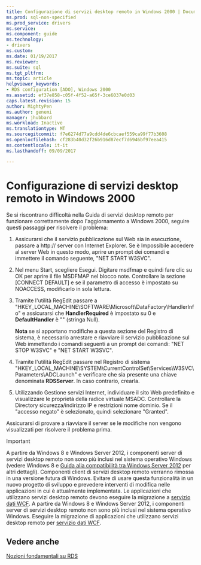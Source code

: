 ```yaml
---
title: Configurazione di servizi desktop remoto in Windows 2000 | Documenti Microsoft
ms.prod: sql-non-specified
ms.prod_service: drivers
ms.service: 
ms.component: guide
ms.technology:
- drivers
ms.custom: 
ms.date: 01/19/2017
ms.reviewer: 
ms.suite: sql
ms.tgt_pltfrm: 
ms.topic: article
helpviewer_keywords:
- RDS configuration [ADO], Windows 2000
ms.assetid: ef37e858-c05f-4f52-a65f-3ce6037e0d03
caps.latest.revision: 15
author: MightyPen
ms.author: genemi
manager: jhubbard
ms.workload: Inactive
ms.translationtype: MT
ms.sourcegitcommit: f7e6274d77a9cdd4de6cbcaef559ca99f77b3608
ms.openlocfilehash: cf283b40d32f26b916d87ecf7d6946bf97eea415
ms.contentlocale: it-it
ms.lasthandoff: 09/09/2017

---
```

# <a name="configuring-rds-on-windows-2000"></a>Configurazione di servizi desktop remoto in Windows 2000
Se si riscontrano difficoltà nella Guida di servizi desktop remoto per funzionare correttamente dopo l'aggiornamento a Windows 2000, seguire questi passaggi per risolvere il problema:  
  
1.  Assicurarsi che il servizio pubblicazione sul Web sia in esecuzione, passare a http:// server con Internet Explorer. Se è Impossibile accedere al server Web in questo modo, aprire un prompt dei comandi e immettere il comando seguente, "NET START W3SVC".  
  
2.  Nel menu Start, scegliere Esegui. Digitare msdfmap e quindi fare clic su OK per aprire il file MSDFMAP nel blocco note. Controllare la sezione [CONNECT DEFAULT] e se il parametro di accesso è impostato su NOACCESS, modificarlo in sola lettura.  
  
3.  Tramite l'utilità RegEdit passare a "HKEY_LOCAL_MACHINE\SOFTWARE\Microsoft\DataFactory\HandlerInfo" e assicurarsi che **HandlerRequired** è impostato su 0 e **DefaultHandler** è "" (stringa Null).  
  
     **Nota** se si apportano modifiche a questa sezione del Registro di sistema, è necessario arrestare e riavviare il servizio pubblicazione sul Web immettendo i comandi seguenti a un prompt dei comandi: "NET STOP W3SVC" e "NET START W3SVC".  
  
4.  Tramite l'utilità RegEdit passare nel Registro di sistema "HKEY_LOCAL_MACHINE\SYSTEM\CurrentControlSet\Services\W3SVC\Parameters\ADCLaunch" e verificare che sia presente una chiave denominata **RDSServer**. In caso contrario, crearla.  
  
5.  Utilizzando Gestione servizi Internet, individuare il sito Web predefinito e visualizzare le proprietà della radice virtuale MSADC. Controllare la Directory sicurezza/indirizzo IP e restrizioni nome dominio. Se il "accesso negato" è selezionato, quindi selezionare "Granted".  
  
 Assicurarsi di provare a riavviare il server se le modifiche non vengono visualizzati per risolvere il problema prima.  
  
> [!IMPORTANT]
>  A partire da Windows 8 e Windows Server 2012, i componenti server di servizi desktop remoto non sono più inclusi nel sistema operativo Windows (vedere Windows 8 e [Guida alla compatibilità tra Windows Server 2012](https://www.microsoft.com/en-us/download/details.aspx?id=27416) per altri dettagli). Componenti client di servizi desktop remoto verranno rimossa in una versione futura di Windows. Evitare di usare questa funzionalità in un nuovo progetto di sviluppo e prevedere interventi di modifica nelle applicazioni in cui è attualmente implementata. Le applicazioni che utilizzano servizi desktop remoto devono eseguire la migrazione a [servizio dati WCF](http://go.microsoft.com/fwlink/?LinkId=199565). A partire da Windows 8 e Windows Server 2012, i componenti server di servizi desktop remoto non sono più inclusi nel sistema operativo Windows. Eseguire la migrazione di applicazioni che utilizzano servizi desktop remoto per [servizio dati WCF](http://go.microsoft.com/fwlink/?LinkId=199565).  
  
## <a name="see-also"></a>Vedere anche  
 [Nozioni fondamentali su RDS](../../../ado/guide/remote-data-service/rds-fundamentals.md)




